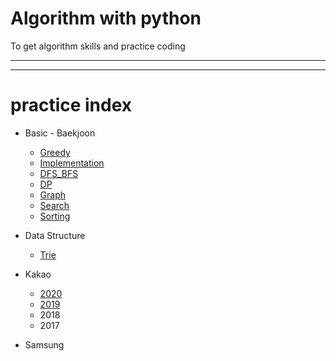 # Algorithm with python
To get algorithm skills and practice coding

---
---

# practice index

- Basic - Baekjoon
	- [Greedy](https://github.com/Err0rCode7/algorithm/tree/master/baekjoon/greedy)
	- [Implementation](https://github.com/Err0rCode7/algorithm/tree/master/baekjoon/implementation)
	- [DFS_BFS](https://github.com/Err0rCode7/algorithm/tree/master/baekjoon/bfs_dfs)
	- [DP](https://github.com/Err0rCode7/algorithm/tree/master/baekjoon/dp)
	- [Graph](https://github.com/Err0rCode7/algorithm/tree/master/baekjoon/dijkstra_graph)
	- [Search](https://github.com/Err0rCode7/algorithm/tree/master/baekjoon/search)
	- [Sorting](https://github.com/Err0rCode7/algorithm/tree/master/baekjoon/sorting)
- Data Structure
	- [Trie](https://github.com/Err0rCode7/algorithm/tree/master/data_struct/trie.py)

- Kakao
	- [2020](https://github.com/Err0rCode7/algorithm/tree/master/kakao/2020)
	- [2019](https://github.com/Err0rCode7/algorithm/tree/master/kakao/2019)
	- 2018
	- 2017

- Samsung
